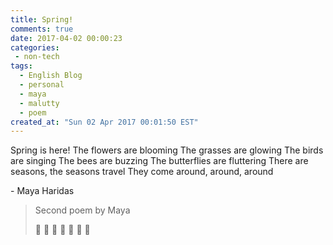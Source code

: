 ```yaml
---
title: Spring!
comments: true
date: 2017-04-02 00:00:23
categories:
 - non-tech
tags:
  - English Blog
  - personal
  - maya
  - malutty
  - poem
created_at: "Sun 02 Apr 2017 00:01:50 EST"
---
```


Spring is here!
The flowers are blooming
The grasses are glowing
The birds are singing
The bees are buzzing
The butterflies are fluttering
There are seasons, the seasons travel
They come around, around, around

\- Maya Haridas

> Second poem by Maya
>
> 🌱 🍄 🌷 🌼 🌸 🌺 💐

